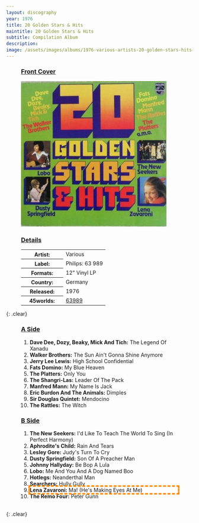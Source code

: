 ```yaml
---
layout: discography
year: 1976
title: 20 Golden Stars & Hits
maintitle: 20 Golden Stars & Hits
subtitle: Compilation Album
description: 
image: /assets/images/albums/1976-various-artists-20-golden-stars-hits-ab-fc.jpg
---
```


<figure class="fig1">
<figcaption>
<h3 id="front"><a href="#front">Front Cover</a></h3>
</figcaption>
<a href="/assets/images/albums/1976-various-artists-20-golden-stars-hits-ab-fc.jpg"><img src="/assets/images/albums/1976-various-artists-20-golden-stars-hits-ab-fc.jpg" class="full-width zoom-in" alt="Front Cover for the album 20 Golden Stars & Hits (1976)" /></a>
</figure>

<figure class="fig2">
<figcaption>
<h3 id="details"><a href="#details">Details</a></h3>
</figcaption>
<table>
<tr><th style="width:50%">Artist:</th><td>Various</td></tr>
<tr><th>Label:</th><td>Philips: 63 989</td></tr>
<tr><th>Formats:</th><td>12" Vinyl LP</td></tr>
<tr><th>Country:</th><td>Germany</td></tr>
<tr><th>Released:</th><td>1976</td></tr>
<tr class="split"><th>45worlds:</th><td><a class="external-link" href="https://www.45worlds.com/vinyl/album/63989">63989</a></td></tr>
</table>
</figure>

{: .clear}

<figure class="fig1">
<figcaption>
<h3 id="a-side"><a href="#a-side">A Side</a></h3>
</figcaption>
<ol>
<li><b>Dave Dee, Dozy, Beaky, Mick And Tich:</b> The Legend Of Xanadu</li>
<li><b>Walker Brothers:</b> The Sun Ain't Gonna Shine Anymore</li>
<li><b>Jerry Lee Lewis:</b> High School Confidential</li>
<li><b>Fats Domino:</b> My Blue Heaven</li>
<li><b>The Platters:</b> Only You</li>
<li><b>The Shangri-Las:</b> Leader Of The Pack</li>
<li><b>	Manfred Mann:</b> My Name Is Jack</li>
<li><b>Eric Burdon And The Animals:</b> Dimples</li>
<li><b>Sir Douglas Quintet:</b> Mendocino</li>
<li><b>The Rattles:</b> The Witch</li>
</ol>
</figure>

<figure class="fig2">
<figcaption>
<h3 id="b-side"><a href="#b-side">B Side</a></h3>
</figcaption>
<ol>
<li><b>The New Seekers:</b> I'd Like To Teach The World To Sing (In Perfect Harmony)</li>
<li><b>Aphrodite's Child:</b> Rain And Tears</li>
<li><b>Lesley Gore:</b> Judy's Turn To Cry</li>
<li><b>Dusty Springfield:</b> Son Of A Preacher Man</li>
<li><b>Johnny Hallyday:</b> Be Bop A Lula</li>
<li><b>Lobo:</b> Me And You And A Dog Named Boo</li>
<li><b>Hotlegs:</b> Neanderthal Man</li>
<li><b>Searchers:</b> Hully Gully</li>
<li style="outline: 4px dashed darkorange;"><b>Lena Zavaroni:</b> Ma! (He's Making Eyes At Me)</li>
<li><b>The Remo Four:</b> Peter Gunn</li>
</ol>
</figure>

<br />{: .clear}
